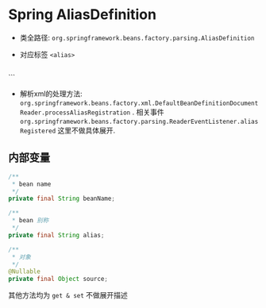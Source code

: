 # Spring AliasDefinition
- 类全路径: `org.springframework.beans.factory.parsing.AliasDefinition`

- 对应标签 `<alias>`

  ```xml
<alias name="fromName" alias="toName"/>
  ```

  - 解析xml的处理方法: `org.springframework.beans.factory.xml.DefaultBeanDefinitionDocumentReader.processAliasRegistration` . 
  相关事件 `org.springframework.beans.factory.parsing.ReaderEventListener.aliasRegistered`
  这里不做具体展开. 






## 内部变量



```java
/**
 * bean name
 */
private final String beanName;

/**
 * bean 别称
 */
private final String alias;

/**
 * 对象
 */
@Nullable
private final Object source;
```



其他方法均为 `get & set` 不做展开描述